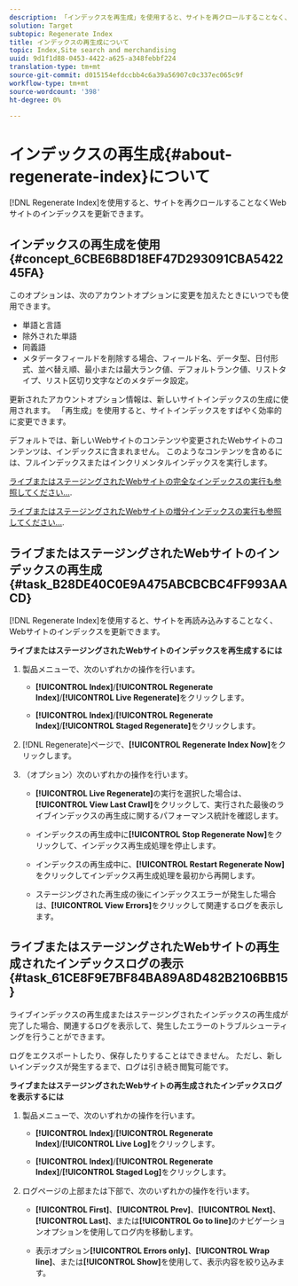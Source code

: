 ```yaml
---
description: 「インデックスを再生成」を使用すると、サイトを再クロールすることなく、Webサイトのインデックスを更新できます。
solution: Target
subtopic: Regenerate Index
title: インデックスの再生成について
topic: Index,Site search and merchandising
uuid: 9d1f1d88-0453-4422-a625-a348febbf224
translation-type: tm+mt
source-git-commit: d015154efdccbb4c6a39a56907c0c337ec065c9f
workflow-type: tm+mt
source-wordcount: '398'
ht-degree: 0%

---
```



# インデックスの再生成{#about-regenerate-index}について

[!DNL Regenerate Index]を使用すると、サイトを再クロールすることなくWebサイトのインデックスを更新できます。

## インデックスの再生成を使用{#concept_6CBE6B8D18EF47D293091CBA542245FA}

このオプションは、次のアカウントオプションに変更を加えたときにいつでも使用できます。

* 単語と言語
* 除外された単語
* 同義語
* メタデータフィールドを削除する場合、フィールド名、データ型、日付形式、並べ替え順、最小または最大ランク値、デフォルトランク値、リストタイプ、リスト区切り文字などのメタデータ設定。

更新されたアカウントオプション情報は、新しいサイトインデックスの生成に使用されます。 「再生成」を使用すると、サイトインデックスをすばやく効率的に変更できます。

デフォルトでは、新しいWebサイトのコンテンツや変更されたWebサイトのコンテンツは、インデックスに含まれません。 このようなコンテンツを含めるには、フルインデックスまたはインクリメンタルインデックスを実行します。

[ライブまたはステージングされたWebサイトの完全なインデックスの実行も参照してください…](../c-about-index-menu/c-about-full-index.md#task_F7FE04D8A1654A7787FCCA31B45EB42D).

[ライブまたはステージングされたWebサイトの増分インデックスの実行も参照してください…](../c-about-index-menu/c-about-incremental-index.md#task_9BFB6157F3884B2FAECB7E0E9CA318CB).

## ライブまたはステージングされたWebサイトのインデックスの再生成{#task_B28DE40C0E9A475ABCBCBC4FF993AACD}

[!DNL Regenerate Index]を使用すると、サイトを再読み込みすることなく、Webサイトのインデックスを更新できます。

**ライブまたはステージングされたWebサイトのインデックスを再生成するには**

1. 製品メニューで、次のいずれかの操作を行います。

   * **[!UICONTROL Index]**/**[!UICONTROL Regenerate Index]**/**[!UICONTROL Live Regenerate]**&#x200B;をクリックします。

   * **[!UICONTROL Index]**/**[!UICONTROL Regenerate Index]**/**[!UICONTROL Staged Regenerate]**&#x200B;をクリックします。

1. [!DNL Regenerate]ページで、**[!UICONTROL Regenerate Index Now]**&#x200B;をクリックします。
1. （オプション）次のいずれかの操作を行います。

   * **[!UICONTROL Live Regenerate]**&#x200B;の実行を選択した場合は、**[!UICONTROL View Last Crawl]**&#x200B;をクリックして、実行された最後のライブインデックスの再生成に関するパフォーマンス統計を確認します。

   * インデックスの再生成中に&#x200B;**[!UICONTROL Stop Regenerate Now]**&#x200B;をクリックして、インデックス再生成処理を停止します。
   * インデックスの再生成中に、**[!UICONTROL Restart Regenerate Now]**&#x200B;をクリックしてインデックス再生成処理を最初から再開します。
   * ステージングされた再生成の後にインデックスエラーが発生した場合は、**[!UICONTROL View Errors]**&#x200B;をクリックして関連するログを表示します。

## ライブまたはステージングされたWebサイトの再生成されたインデックスログの表示{#task_61CE8F9E7BF84BA89A8D482B2106BB15}

ライブインデックスの再生成またはステージングされたインデックスの再生成が完了した場合、関連するログを表示して、発生したエラーのトラブルシューティングを行うことができます。

ログをエクスポートしたり、保存したりすることはできません。 ただし、新しいインデックスが発生するまで、ログは引き続き閲覧可能です。

**ライブまたはステージングされたWebサイトの再生成されたインデックスログを表示するには**

1. 製品メニューで、次のいずれかの操作を行います。

   * **[!UICONTROL Index]**/**[!UICONTROL Regenerate Index]**/**[!UICONTROL Live Log]**&#x200B;をクリックします。

   * **[!UICONTROL Index]**/**[!UICONTROL Regenerate Index]**/**[!UICONTROL Staged Log]**&#x200B;をクリックします。

1. ログページの上部または下部で、次のいずれかの操作を行います。

   * **[!UICONTROL First]**、**[!UICONTROL Prev]**、**[!UICONTROL Next]**、**[!UICONTROL Last]**、または&#x200B;**[!UICONTROL Go to line]**&#x200B;のナビゲーションオプションを使用してログ内を移動します。

   * 表示オプション&#x200B;**[!UICONTROL Errors only]**、**[!UICONTROL Wrap line]**、または&#x200B;**[!UICONTROL Show]**&#x200B;を使用して、表示内容を絞り込みます。

